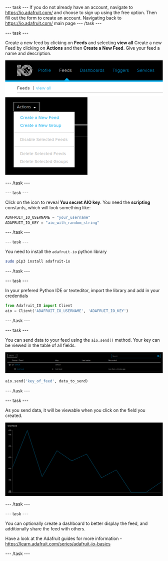 --- task ---
If you do not already have an account, navigate to https://io.adafruit.com/ and choose to sign up using the free option. Then fill out the form to create an account. Navigating back to https://io.adafruit.com/ main page
--- /task ---

--- task ---

Create a new feed by clicking on **Feeds** and selecting **view all** Create a new Feed by clicking on **Actions** and then **Create a New Feed**. Give your feed a name and description.

![image showing options to select viewing of feeds](images/feeds.png)
![image showing options to create a new feed after clicking on actions](images/new_feed.png)

--- /task ---

--- task ---

Click on the icon to reveal **You secret AIO key**. You need the **scripting** constants, which will look something like:

```python
ADAFRUIT_IO_USERNAME = "your_username"
ADAFRUIT_IO_KEY = "aio_with_random_string"
```

--- /task ---

--- task ---

You need to install the `adafruit-io` python library

```bash
sudo pip3 install adafruit-io
```

--- /task ---

--- task ---

In your prefered Python IDE or texteditor, import the library and add in your credentials

```python
from Adafruit_IO import Client
aio = Client('ADAFRUIT_IO_USERNAME', 'ADAFRUIT_IO_KEY')
```

--- /task ---

--- task ---

You can send data to your feed using the `aio.send()` method. Your key can be viewed in the table of all fields.

![table showing all the feeds with the key visible](images/feed_key.png)

```python
aio.send('key_of_feed', data_to_send)
```

--- /task ---

--- task ---

As you send data, it will be viewable when you click on the field you created.

![graph from Adafruit IO showing the feed data](images/feed_data.png)

--- /task ---

--- task ---

You can optionally create a dashboard to better display the feed, and additionally share the feed with others.

Have a look at the Adafruit guides for more information - https://learn.adafruit.com/series/adafruit-io-basics

--- /task ---






